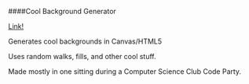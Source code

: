 ####Cool Background Generator

[Link!](http://zvoryg.in/gen/)

Generates cool backgrounds in Canvas/HTML5

Uses random walks, fills, and other cool stuff.

Made mostly in one sitting during a Computer Science Club Code Party.
